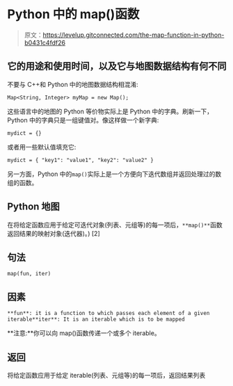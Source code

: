 # Python 中的 map()函数

> 原文：<https://levelup.gitconnected.com/the-map-function-in-python-b0431c4fdf26>

## 它的用途和使用时间，以及它与地图数据结构有何不同

不要与 C++和 Python 中的地图数据结构相混淆:

```
Map<String, Integer> myMap = new Map();
```

这些语言中的地图的 Python 等价物实际上是 Python 中的字典。刷新一下，Python 中的字典只是一组键值对。像这样做一个新字典:

```
mydict = {}
```

或者用一些默认值填充它:

```
mydict = { "key1": "value1", "key2": "value2" }
```

另一方面，Python 中的`map()`实际上是一个方便向下迭代数组并返回处理过的数组的函数。

## Python 地图

在将给定函数应用于给定可迭代对象(列表、元组等)的每一项后，`**map()**`函数返回结果的映射对象(迭代器)。) [2]

## 句法

```
map(fun, iter)
```

## 因素

```
**fun**: it is a function to which passes each element of a given iterable**iter**: It is an iterable which is to be mapped
```

**注意:**你可以向 map()函数传递一个或多个 iterable。

## 返回

将给定函数应用于给定 iterable(列表、元组等)的每一项后，返回结果列表